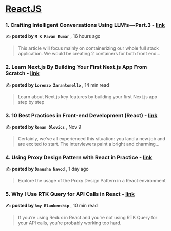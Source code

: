 
<h1><a href=https://medium.com/tag/reactjs/recommended target="_blank" rel="noopener noreferrer">ReactJS</a></h1>
<h3>1. Crafting Intelligent Conversations Using LLM’s — Part.3 - <a href=https://medium.com/@manthapavankumar11/crafting-intelligent-conversations-using-llms-part-3-7d625d5e5992?source=tag_recommended_feed---------0-84----------reactjs----------bcc82b1e_c199_48c9_bfd9_77217d534abd------- target="_blank" rel="noopener noreferrer">link</a></h3>

✍️ **posted by `M K Pavan Kumar`** <date> , 16 hours ago</date>

<blockquote>This article will focus mainly on containerizing our whole full stack application. We would be creating 2 containers for both front end…</blockquote>

<h3>2. Learn Next.js By Building Your First Next.js App From Scratch - <a href=https://medium.com/gitconnected/learn-next-js-by-building-your-first-next-js-app-from-scratch-8ec7cc93a9cb?source=tag_recommended_feed---------1-107----------reactjs----------bcc82b1e_c199_48c9_bfd9_77217d534abd------- target="_blank" rel="noopener noreferrer">link</a></h3>

✍️ **posted by `Lorenzo Zarantonello`** <date> , 14 min read</date>

<blockquote>Learn about Next.js key features by building your first Next.js app step by step</blockquote>

<h3>3. 10 Best Practices in Front-end Development (React) - <a href=https://medium.com/@renanolovics/10-best-practices-in-front-end-development-react-5277a671e2df?source=tag_recommended_feed---------2-85----------reactjs----------bcc82b1e_c199_48c9_bfd9_77217d534abd------- target="_blank" rel="noopener noreferrer">link</a></h3>

✍️ **posted by `Renan Olovics`** <date> , Nov 9</date>

<blockquote>Certainly, we’ve all experienced this situation: you land a new job and are excited to start. The interviewers paint a bright and charming…</blockquote>

<h3>4. Using Proxy Design Pattern with React in Practice - <a href=https://medium.com/bitsrc/proxy-design-pattern-with-react-c0b465980fbf?source=tag_recommended_feed---------3-84----------reactjs----------bcc82b1e_c199_48c9_bfd9_77217d534abd------- target="_blank" rel="noopener noreferrer">link</a></h3>

✍️ **posted by `Danusha Navod`** <date> , 1 day ago</date>

<blockquote>Explore the usage of the Proxy Design Pattern in a React environment</blockquote>

<h3>5. Why I Use RTK Query for API Calls in React - <a href=https://medium.com/codex/why-i-use-rtk-query-for-api-calls-in-react-fee9e2a4538?source=tag_recommended_feed---------4-107----------reactjs----------bcc82b1e_c199_48c9_bfd9_77217d534abd------- target="_blank" rel="noopener noreferrer">link</a></h3>

✍️ **posted by `Amy Blankenship`** <date> , 10 min read</date>

<blockquote>If you’re using Redux in React and you’re not using RTK Query for your API calls, you’re probably working too hard.</blockquote>

